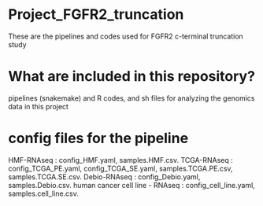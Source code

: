 # Project_FGFR2_truncation
These are the pipelines and codes used for FGFR2 c-terminal truncation study

# What are included in this repository?
pipelines (snakemake) and R codes, and sh files for analyzing the genomics data in this project

# config files for the pipeline
HMF-RNAseq : config_HMF.yaml, samples.HMF.csv. 
TCGA-RNAseq : config_TCGA_PE.yaml, config_TCGA_SE.yaml, samples.TCGA.PE.csv, samples.TCGA.SE.csv. 
Debio-RNAseq : config_Debio.yaml, samples.Debio.csv. 
human cancer cell line - RNAseq : config_cell_line.yaml, samples.cell_line.csv. 


